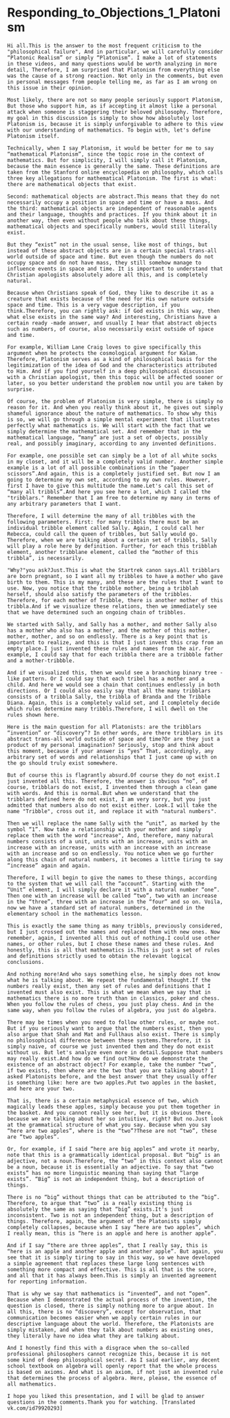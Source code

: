 <h1> Responding_to_Objections_1_Platonism </h1>

    Hi all.This is the answer to the most frequent criticism to the "philosophical failure", And in particular, we will carefully consider “Platonic Realism” or simply “Platonism”. I make a lot of statements in these videos, and many questions would be worth analyzing in more detail, Therefore, I am surprised that Platonism from everything else was the cause of a strong reaction. Not only in the comments, but even in personal messages from people telling me, as far as I am wrong on this issue in their opinion. 

    Most likely, there are not so many people seriously support Platonism, But those who support him, as if accepting it almost like a personal attack when someone is staggering their beloved philosophy. Therefore, my goal in this discussion is simply to show how absolutely lost Platonism is, because it is simply unforgivable to adhere to this view with our understanding of mathematics. To begin with, let's define Platonism itself. 

    Technically, when I say Platonism, it would be better for me to say “mathematical Platonism”, since the topic rose in the context of mathematics. But for simplicity, I will simply call it Platonism, because the main essence is generally the same. These definitions are taken from the Stanford online encyclopedia on philosophy, which calls three key allegations for mathematical Platonism. The first is what: there are mathematical objects that exist. 

    Second: mathematical objects are abstract.This means that they do not necessarily occupy a position in space and time or have a mass. And the third: mathematical objects are independent of reasonable agents and their language, thoughts and practices. If you think about it in another way, then even without people who talk about these things, mathematical objects and specifically numbers, would still literally exist. 

    But they “exist” not in the usual sense, like most of things, but instead of these abstract objects are in a certain special trans-all world outside of space and time. But even though the numbers do not occupy space and do not have mass, they still somehow manage to influence events in space and time. It is important to understand that Christian apologists absolutely adore all this, and is completely natural. 

    Because when Christians speak of God, they like to describe it as a creature that exists because of the need for His own nature outside space and time. This is a very vague description, if you think.Therefore, you can rightly ask: if God exists in this way, then what else exists in the same way? And interesting, Christians have a certain ready -made answer, and usually I hear that abstract objects such as numbers, of course, also necessarily exist outside of space and time. 

    For example, William Lane Craig loves to give specifically this argument when he protects the cosmological argument for Kalam. Therefore, Platonism serves as a kind of philosophical basis for the legitimization of the idea of God and the characteristics attributed to Him. And if you find yourself in a deep philosophical discussion with a Christian apologist, then this topic will be affected sooner or later, so you better understand the problem now until you are taken by surprise. 

    Of course, the problem of Platonism is very simple, there is simply no reason for it. And when you really think about it, he gives out simply shameful ignorance about the nature of mathematics. To show why this is so, we will go through a simple mental experiment that illustrates perfectly what mathematics is. We will start with the fact that we simply determine the mathematical set. And remember that in the mathematical language, “many” are just a set of objects, possibly real, and possibly imaginary, according to any invented definitions. 

    For example, one possible set can simply be a lot of all white socks in my closet, and it will be a completely valid number. Another simple example is a lot of all possible combinations in the “paper scissors”.And again, this is a completely justified set. But now I am going to determine my own set, according to my own rules. However, first I have to give this multitude the name.Let's call this set of “many all tribbls”.And here you see here a lot, which I called the "tribblars." Remember that I am free to determine my many in terms of any arbitrary parameters that I want. 

    Therefore, I will determine the many of all tribbles with the following parameters. First: for many tribbls there must be an individual tribble element called Sally. Again, I could call her Rebecca, could call the queen of tribbles, but Sally would go. Therefore, when we are talking about a certain set of tribbls, Sally will play a role here by definition. Further, for each this tribblah element, another tribblane element, called the “mother of this tribbla”, is necessarily. 

    "Why?"you ask?Just.This is what the Startrek canon says.All tribblars are born pregnant, so I want all my tribbles to have a mother who gave birth to them. This is my many, and these are the rules that I want to use. Now, you notice that the tribble mother, being a tribblah herself, should also satisfy the parameters of the tribbles. Therefore, for each mother of Tribble, there is another mother of this tribbla.And if we visualize these relations, then we immediately see that we have determined such an ongoing chain of tribbles. 

    We started with Sally, and Sally has a mother, and mother Sally also has a mother who also has a mother, and the mother of this mother, mother, mother, and so on endlessly. There is a key point that is important to realize, and this is that I just invent this crap from an empty place.I just invented these rules and names from the air. For example, I could say that for each tribbla there are a tribbble father and a mother-tribbble. 

    And if we visualized this, then we would see a branching binary tree -like pattern. Or I could say that each tribel has a mother and a child. And here we would see a chain that continues endlessly in both directions. Or I could also easily say that all the many tribblars consists of a tribbla Sally, the tribbla of Branda and the Tribble Diana. Again, this is a completely valid set, and I completely decide which rules determine many tribbls.Therefore, I will dwell on the rules shown here. 

    Here is the main question for all Platonists: are the tribblars “invention” or “discovery”? In other words, are there tribblars in its abstract trans-all world outside of space and time?Or are they just a product of my personal imagination? Seriously, stop and think about this moment, because if your answer is “yes” That, accordingly, any arbitrary set of words and relationships that I just came up with on the go should truly exist somewhere. 

    But of course this is flagrantly absurd.Of course they do not exist.I just invented all this. Therefore, the answer is obvious “no”, of course, tribblars do not exist, I invented them through a clean game with words. And this is normal.But when we understand that the tribblars defined here do not exist, I am very sorry, but you just admitted that numbers also do not exist either. Look.I will take the name "Tribble", cross out it, and replace it with "natural numbers". 

    Then we will replace the name Sally with the “unit”, as marked by the symbol “1”. Now take a relationship with your mother and simply replace them with the word "increase", And, therefore, many natural numbers consists of a unit, units with an increase, units with an increase with an increase, units with an increase with an increase with an increase and so on endlessly. You notice when we go further along this chain of natural numbers, it becomes a little tiring to say “increase” again and again. 

    Therefore, I will begin to give the names to these things, according to the system that we will call the “account”. Starting with the “Unit” element, I will simply declare it with a natural number “one”. Then one with an increase will be called “two”, two with an increase in the “three”, three with an increase in the “four” and so on. Voila, now we have a standard set of natural numbers, determined in the elementary school in the mathematics lesson. 

    This is exactly the same thing as many tribbls, previously considered, but I just crossed out the names and replaced them with new ones. Now remember, again, I invented all this out of nothing.I could use other names, or other rules, but I chose these names and these rules. And honestly, this is all that mathematics is.This is just a set of rules and definitions strictly used to obtain the relevant logical conclusions. 

    And nothing more!And who says something else, he simply does not know what he is talking about. We repeat the fundamental thought.If the numbers really exist, then any set of rules and definitions that I invented must also exist. This is what we mean when we say that in mathematics there is no more truth than in classics, poker and chess. When you follow the rules of chess, you just play chess. And in the same way, when you follow the rules of algebra, you just do algebra. 

    There may be times when you need to follow other rules, or maybe not. But if you seriously want to argue that the numbers exist, then you also argue that Shah and Mat and Fullhaus also exist. There is simply no philosophical difference between these systems.Therefore, it is simply naive, of course we just invented them and they do not exist without us. But let's analyze even more in detail.Suppose that numbers may really exist.And how do we find out?How do we demonstrate the existence of an abstract object? For example, take the number “two”, if two exists, then where are the two that you are talking about? I asked Platonists before, and the best answer that they usually offer is something like: here are two apples.Put two apples in the basket, and here are your two. 

    That is, there is a certain metaphysical essence of two, which magically leads these apples, simply because you put them together in the basket. And you cannot really see her, but it is obvious there, because we are talking about her so intuitive, right? But no.Just look at the grammatical structure of what you say. Because when you say “here are two apples”, where is the “two”?These are not “two”, these are “two apples”. 

    Or, for example, if I said “here are big apples” and wrote it nearby, note that this is a grammatically identical proposal. But “big” is an adjective, not a noun.Therefore, the “two” in this context also cannot be a noun, because it is essentially an adjective. To say that “two exists” has no more linguistic meaning than saying that “large exists”. “Big” is not an independent thing, but a description of things. 

    There is no “big” without things that can be attributed to the “big”. Therefore, to argue that “two” is a really existing thing is absolutely the same as saying that “big” exists.It's just inconsistent. Two is not an independent thing, but a description of things. Therefore, again, the argument of the Platonists simply completely collapses, because when I say “here are two apples”, which I really mean, this is “here is an apple and here is another apple”. 

    And if I say “there are three apples”, that I really say, this is “here is an apple and another apple and another apple”. But again, you see that it is simply tiring to say in this way, so we have developed a simple agreement that replaces these large long sentences with something more compact and effective. This is all that is the score, and all that it has always been.This is simply an invented agreement for reporting information. 

    That is why we say that mathematics is “invented”, and not “open”. Because when I demonstrated the actual process of the invention, the question is closed, there is simply nothing more to argue about. In all this, there is no “discovery”, except for observation, that communication becomes easier when we apply certain rules in our descriptive language about the world. Therefore, the Platonists are simply mistaken, and when they talk about numbers as existing ones, they literally have no idea what they are talking about. 

    And I honestly find this with a disgrace when the so-called professional philosophers cannot recognize this, because it is not some kind of deep philosophical secret. As I said earlier, any decent school textbook on algebra will openly report that the whole process is based on axioms. And what is an axiom, if not just an invented rule that determines the process of algebra. Here, please, the essence of all mathematics. 

    I hope you liked this presentation, and I will be glad to answer questions in the comments.Thank you for watching. [Translated vk.com/id79920293] 